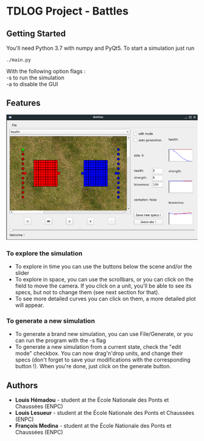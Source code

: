# TDLOG Project - Battles

## Getting Started

You'll need Python 3.7 with numpy and PyQt5. To start a simulation just run

```
./main.py
```
With the following option flags :<br>
-s to run the simulation<br>
-a to disable the GUI

## Features

![The GUI](doc/capture.png)

### To explore the simulation
* To explore in time you can use the buttons below the scene and/or the slider
* To explore in space, you can use the scrollbars, or you can click on the field to move the camera. If you click on a unit, you'll be able to see its specs, but not to change them (see next section for that).
* To see more detailed curves you can click on them, a more detailed plot will appear.

### To generate a new simulation
* To generate a brand new simulation, you can use File/Generate, or you can run the program with the -s flag
* To generate a new simulation from a current state, check the "edit mode" checkbox. You can now drag'n'drop units, and change their specs (don't forget to save your modifications with the corresponding button !). When you're done, just click on the generate button.

## Authors


* **Louis Hémadou** - student at the École Nationale des Ponts et Chaussées (ENPC)
* **Louis Lesueur** - student at the École Nationale des Ponts et Chaussées (ENPC)
* **François Medina** - student at the École Nationale des Ponts et Chaussées (ENPC)

